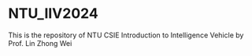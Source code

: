 # NTU_IIV2024
This is the repository of NTU CSIE Introduction to Intelligence Vehicle by Prof. Lin Zhong Wei 
